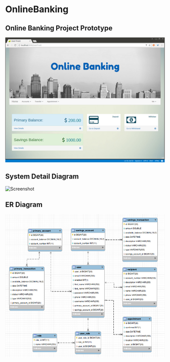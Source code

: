 # OnlineBanking
## Online Banking Project Prototype 

![Screenshot](screenshot/screenshot.png)



## System Detail Diagram

![Screenshot](screenshot/system_detail_diagram.png)



## ER Diagram

![Screenshot](screenshot/ER_diagram.png)